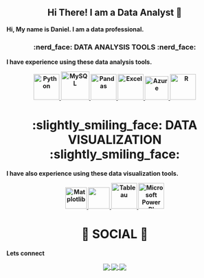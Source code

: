 
<div align="center"> <h2 align="center"> Hi There! I am a Data Analyst 👋 </h2> </div>
<b>Hi, My name is Daniel. I am a data professional.<b>

<p></p>
<div align="center"> <h3 align="center"> :nerd_face:	 DATA ANALYSIS TOOLS :nerd_face: </h3> </div>

<b>I have experience using these data analysis tools.<b>
<p align="center">
<a href="https://www.w3schools.com/" onclick="window.open("https://www.w3schools.com/", "_self");"> <img src="https://www.python.org/static/community_logos/python-logo.png" alt="Python" height="60"/> </a>
<a href="#" target="_blank"> <img src="https://www.mysql.com/common/logos/logo-mysql-170x115.png" alt="MySQL" height="66"/> </a>
<a href="#" target="_blank"> <img src="https://upload.wikimedia.org/wikipedia/commons/thumb/e/ed/Pandas_logo.svg/2560px-Pandas_logo.svg.png" alt="Pandas" height="60"/> </a>
<a href="#" target="_blank"> <img src="https://upload.wikimedia.org/wikipedia/commons/thumb/3/34/Microsoft_Office_Excel_%282019%E2%80%93present%29.svg/512px-Microsoft_Office_Excel_%282019%E2%80%93present%29.svg.png" alt="Excel" height="60"/> </a>
<a href="#" target="_blank"> <img src="https://upload.wikimedia.org/wikipedia/commons/thumb/a/a8/Microsoft_Azure_Logo.svg/187px-Microsoft_Azure_Logo.svg.png" alt="Azure" height="55"/> </a>
<a href="#" target="_blank"> <img src="https://www.r-project.org/logo/Rlogo.png" alt="R" height="60"/> </a>

 

</p>

<div align="center"> <h1 align="center"> :slightly_smiling_face: DATA VISUALIZATION :slightly_smiling_face:	</h1> </div>

<b>I have also experience using these data visualization tools.<b>

<p align="center">
<a href="#" target="_blank"> <img src="https://matplotlib.org/stable/_images/sphx_glr_logos2_003.png" alt="Matplotlib" height="50"/> </a>
<a href="#" target="_blank"> <img src="https://seaborn.pydata.org/_static/logo-wide-lightbg.svg" height="50"/> </a>
<a href="#" target="_blank"> <img src="https://github.com/yusufsjustit/yusufsjustit/assets/125282550/9005adc8-3771-428e-84b5-dfb116ae45b9" alt="Tableau" height="60"/> </a>
<a href="#" target="_blank"> <img src="https://insightsoftware.com/wp-content/uploads/2018/03/blog-microsoft-power-bi-solid-color.jpg" alt="Microsoft Power BI" height="60"/> </a>
</p>

<div align="center"> <h1 align="center"> 👨 SOCIAL 👩 </h1> </div>
<b>Lets connect</b>
<p align="center">

<a href="https://www.linkedin.com/in/daniel-mitchell-8887b210/">
  <img align="center" src="https://img.shields.io/badge/linkedin-%230077B5.svg?&style=for-the-badge&logo=linkedin&logoColor=white" />
</a>

<a href=" https://public.tableau.com/app/profile/daniel.mitchell6578/viz/1stEffort/Dashboard1?publish=yes">
  <img align="center" src="https://img.shields.io/badge/-Tableau-1e376b?style=for-the-badge&logo=tableau&logoColor=white"  />
</a>

<a href="mailto:danielmitchell@gmx.com">  
  <img align="center" src="https://img.shields.io/badge/gmail-f1f2f6.svg?&style=for-the-badge&logo=gmail&logoColor=red"  />
</a>

</p>


